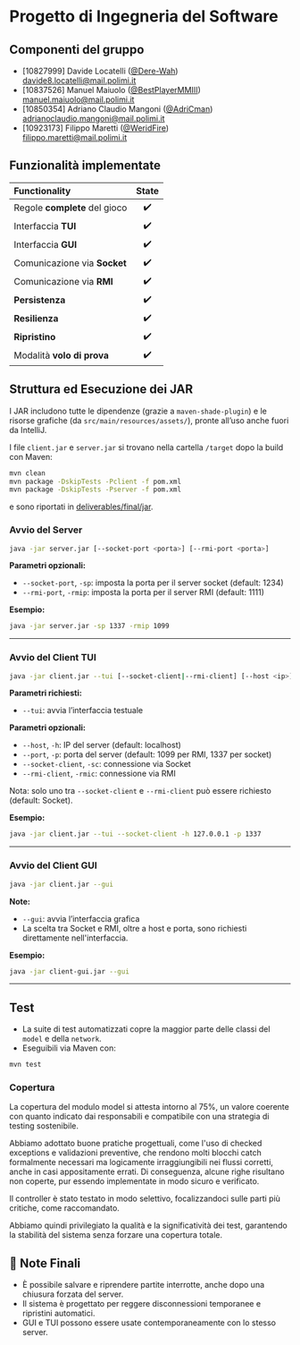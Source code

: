 # Progetto di Ingegneria del Software

## Componenti del gruppo
- [10827999] Davide Locatelli ([@Dere-Wah](https://github.com/Dere-Wah)) <br> davide8.locatelli@mail.polimi.it
- [10837526] Manuel Maiuolo ([@BestPlayerMMIII](https://github.com/BestPlayerMMIII)) <br> manuel.maiuolo@mail.polimi.it
- [10850354] Adriano Claudio Mangoni ([@AdriCman](https://github.com/AdriCman)) <br> adrianoclaudio.mangoni@mail.polimi.it
- [10923173] Filippo Maretti ([@WeridFire](https://github.com/WeridFire)) <br> filippo.maretti@mail.polimi.it

## Funzionalità implementate

| Functionality                 | State |
|:------------------------------|:-----:|
| Regole **complete** del gioco | ✔️ |
| Interfaccia **TUI**           | ✔️ |
| Interfaccia **GUI**           | ✔️ |
| Comunicazione via **Socket**  | ✔️ |
| Comunicazione via **RMI**     | ✔️ |
| **Persistenza**               | ✔️ |
| **Resilienza**                | ✔️ |
| **Ripristino**                | ✔️ |
| Modalità **volo di prova**    | ✔️ |

## Struttura ed Esecuzione dei JAR

I JAR includono tutte le dipendenze (grazie a `maven-shade-plugin`)
e le risorse grafiche (da `src/main/resources/assets/`),
pronte all’uso anche fuori da IntelliJ.

I file `client.jar` e `server.jar` si trovano nella cartella `/target` dopo la build con Maven:

```bash
mvn clean
mvn package -DskipTests -Pclient -f pom.xml
mvn package -DskipTests -Pserver -f pom.xml
```

e sono riportati in [deliverables/final/jar](deliverables/final/jar).


### Avvio del Server
```bash
java -jar server.jar [--socket-port <porta>] [--rmi-port <porta>]
````

**Parametri opzionali:**

* `--socket-port`, `-sp`: imposta la porta per il server socket (default: 1234)
* `--rmi-port`, `-rmip`: imposta la porta per il server RMI (default: 1111)

**Esempio:**

```bash
java -jar server.jar -sp 1337 -rmip 1099
```

---

### Avvio del Client TUI

```bash
java -jar client.jar --tui [--socket-client|--rmi-client] [--host <ip>] [--port <porta>]
```

**Parametri richiesti:**

* `--tui`: avvia l’interfaccia testuale

**Parametri opzionali:**

* `--host`, `-h`: IP del server (default: localhost)
* `--port`, `-p`: porta del server (default: 1099 per RMI, 1337 per socket)
* `--socket-client`, `-sc`: connessione via Socket
* `--rmi-client`, `-rmic`: connessione via RMI

Nota: solo uno tra `--socket-client` e `--rmi-client` può essere richiesto (default: Socket).

**Esempio:**

```bash
java -jar client.jar --tui --socket-client -h 127.0.0.1 -p 1337
```

---

### Avvio del Client GUI

```bash
java -jar client.jar --gui
```

**Note:**

* `--gui`: avvia l’interfaccia grafica
* La scelta tra Socket e RMI, oltre a host e porta, sono richiesti direttamente nell'interfaccia.

**Esempio:**

```bash
java -jar client-gui.jar --gui
```

---

## Test

* La suite di test automatizzati copre la maggior parte delle classi del `model` e della `network`.
* Eseguibili via Maven con:

```bash
mvn test
```

### Copertura
La copertura del modulo model si attesta intorno al 75%,
un valore coerente con quanto indicato dai responsabili e compatibile con una strategia
di testing sostenibile.

Abbiamo adottato buone pratiche progettuali, come l'uso di checked exceptions
e validazioni preventive, che rendono molti blocchi catch formalmente necessari
ma logicamente irraggiungibili nei flussi corretti, anche in casi appositamente errati.
Di conseguenza, alcune righe risultano non coperte, pur essendo implementate
in modo sicuro e verificato.

Il controller è stato testato in modo selettivo, focalizzandoci sulle parti più critiche,
come raccomandato.

Abbiamo quindi privilegiato la qualità e la significatività dei test,
garantendo la stabilità del sistema senza forzare una copertura totale.


## 📌 Note Finali

* È possibile salvare e riprendere partite interrotte, anche dopo una chiusura forzata del server.
* Il sistema è progettato per reggere disconnessioni temporanee e ripristini automatici.
* GUI e TUI possono essere usate contemporaneamente con lo stesso server.